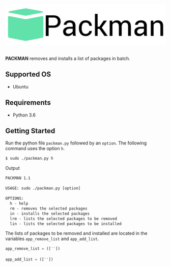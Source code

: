 <div align="center">
  <img src="logo.png"><br><br>
</div>

**PACKMAN** removes and installs a list of packages in batch.

## Supported OS
- Ubuntu

## Requirements
- Python 3.6

## Getting Started
Run the python file `packman.py` followed by an `option`. The following command uses the option `h`.
```bash
$ sudo ./packman.py h
```
Output
```
PACKMAN 1.1

USAGE: sudo ./packman.py [option]

OPTIONS:
  h - help
  rm - removes the selected packages
  in - installs the selected packages
  lrm - lists the selected packages to be removed
  lin - lists the selected packages to be installed
```
The lists of packages to be removed and installed are located in the variables `app_remove_list` and `app_add_list`.
```python
app_remove_list = ([''])

app_add_list = ([''])
```
